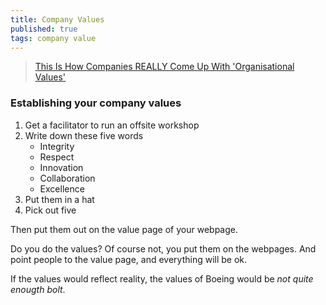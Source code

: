 ```yaml
---
title: Company Values
published: true
tags: company value
---
```

> [This Is How Companies REALLY Come Up With 'Organisational Values'](https://www.youtube.com/watch?v=f1Xn0EUrQg0)

### Establishing your company values

1. Get a facilitator to run an offsite workshop
1. Write down these five words
	- Integrity
    - Respect
    - Innovation
    - Collaboration
    - Excellence
1. Put them in a hat
1. Pick out five

Then put them out on the value page of your webpage.

Do you do the values?
Of course not, you put them on the webpages. And point people to the value page,
and everything will be ok.

If the values would reflect reality, the values of Boeing would be _not quite enougth bolt_.

